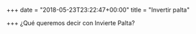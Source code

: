 +++
date = "2018-05-23T23:22:47+00:00"
title = "Invertir palta"

+++
¿Qué queremos decir con Invierte Palta?
